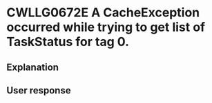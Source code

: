 # CWLLG0672E A CacheException occurred while trying to get list of TaskStatus for tag 0.

## Explanation

## User response